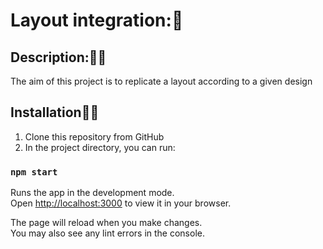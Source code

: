 # Layout integration::art:

## Description::woman_teacher:
The aim of this project is to replicate a layout according to a given design

## Installation:man_mechanic:
1. Clone this repository from GitHub
2. In the project directory, you can run:

### `npm start`

Runs the app in the development mode.\
Open [http://localhost:3000](http://localhost:3000) to view it in your browser.

The page will reload when you make changes.\
You may also see any lint errors in the console.